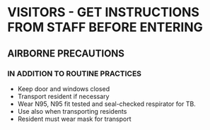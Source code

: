 # VISITORS - GET INSTRUCTIONS FROM STAFF BEFORE ENTERING

## AIRBORNE PRECAUTIONS

### IN ADDITION TO ROUTINE PRACTICES

- Keep door and windows closed
- Transport resident if necessary
- Wear N95, N95 fit tested and seal-checked respirator for TB.
- Use also when transporting residents
- Resident must wear mask for transport